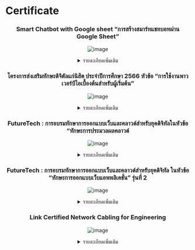 # Certificate

<center>
 
### Smart Chatbot with Google sheet “การสร้างสมาร์ทแชทบอทผ่าน Google Sheet”
![image](https://github.com/user-attachments/assets/34184dbe-f2aa-4742-a020-d302ecf0580d)
<details>
 <summary>รายละเอียดเพิ่มเติม</summary>
  การอบรมครั้งนี้ทำให้ผมได้เรียนรู้การสร้าง BOT ใน Line โดยใช้ Google sheet สำหรับการเก็บข้อมูลคล้ายคลึงกับ json ที่เป็นรูปแบบการจัดเก็บข้อมูลแบบหนึ่งของเว็บไซค์ ซึ่งประโยชน์ของ BOT ตัวนี้คือสามารถแก้ไขข้อมูลได้ง่ายและสามารถตอบโต้ลูกค้าหรือคนที่สนใจสินค้าตลอดเวลาได้</details>
  
### โครงการส่งเสริมทักษะดิจิตัลแก่นิสิต ประจำปีการศึกษา 2566 หัวข้อ “การใช้งานพาวเวอร์บีไอเบื้องต้นสำหรับผู้เริ่มต้น”
![image](https://github.com/user-attachments/assets/7a5b28b3-091c-41fa-9929-d3f42fd611f7)
<details>
 <summary>รายละเอียดเพิ่มเติม</summary>
  การอบรมครั้งนี้ทำให้ผมได้เรียนรู้เครื่องมือในการสร้าง Dashboard นั่นก็คือ Power BI ซึ่งมีประโยชน์สำหรับการนำเสนอข้อมูลเพื่อให้เข้าใจง่าย เป็นระเบียบ และช่วยการตัดสินใจได้ดีขึ้น
</details>
  
### FutureTech : การอบรมทักษาการออกแบบเว็บและคลาวด์สำหรับยุคดิจิทัลในหัวข้อ “ทักษะการประมวลผลคลาวด์
![image](https://github.com/user-attachments/assets/4cd813c1-049c-4af9-9f1c-e6fe5b1695cd)
<details>
 <summary>รายละเอียดเพิ่มเติม</summary>
  การอบรมครั้งนี้ทำให้ผมเรียนรู้การใช้ API ของ OpenAI เพื่อสร้าง AI สำหรับการถามตอบทั่วไปโดยกำหนด prompt ทั่วไป
</details>
  
### FutureTech : การอบรมทักษาการออกแบบเว็บและคลาวด์สำหรับยุคดิจิทัล ในหัวข้อ “ทักษะการออกแบบเว็บแอพพลิเคชั่น” รุ่นที่ 2
![image](https://github.com/user-attachments/assets/205010d0-ccb0-49cb-9eb5-45b1e293ce04)
<details>
 <summary>รายละเอียดเพิ่มเติม</summary>
  การอบรมครั้งนี้ทำให้ผมเรียนรู้การแปลง figma ให้เป็น html เพื่อสะดวกสำหรับการสร้างเว็บไซค์
</details>

  
### Link Certified Network Cabling for Engineering
![image](https://github.com/user-attachments/assets/d1c86028-1395-49db-86eb-d09a32dd678f)
<details>
 <summary>รายละเอียดเพิ่มเติม</summary>
  การอบรมครั้งนี้ทำให้ผมเรียนรู้การต่อหัวสาย LAN ทั้งตัวผู้และตัวเมีย
</details>

</center>
 
